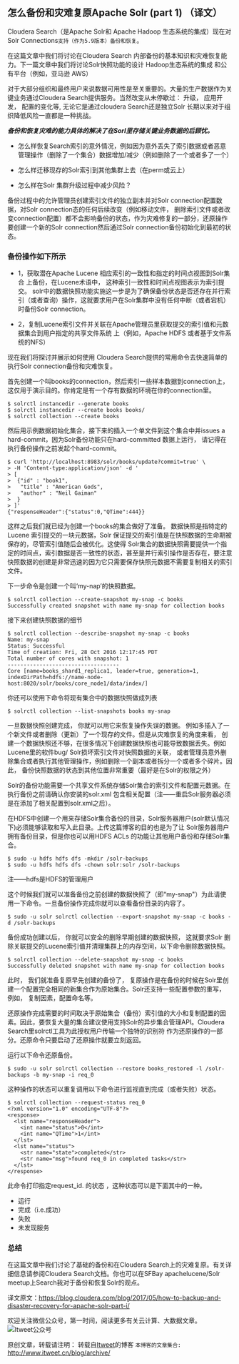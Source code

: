 怎么备份和灾难复原Apache Solr (part 1) （译文）
---

Cloudera Search（是Apache Solr和 Apache Hadoop 生态系统的集成）现在对Solr Connections`支持（作为5.9版本）备份和恢复`。

在这篇文章中我们将讨论在Cloudera Search 内部备份的基本知识和灾难恢复能力。下一篇文章中我们将讨论Solr快照功能的设计 Hadoop生态系统的集成 和公有平台（例如，亚马逊 AWS）

对于大部分组织和最终用户来说数据可用性是至关重要的。大量的生产数据作为关键业务通过Cloudera Search提供服务。当然改变从未停歇过： 升级， 应用开发， 配置的变化等, 无论它是通过cloudera Search还是独立Solr  长期以来对于组织降低风险一直都是一种挑战。

***备份和恢复灾难的能力具体的解决了在Sorl里存储关键业务数据的后顾忧。***

- 怎么样恢复Search索引的意外情况，例如因为意外丢失了索引数据或者恶意管理操作（删除了一个集合）数据增加/减少（例如删除了一个或者多了一个）

- 怎么样迁移现存的Solr索引到其他集群上去（在perm或云上）

- 怎么样在Solr 集群升级过程中减少风险？

备份过程中的允许管理员创建索引文件的独立副本并对Solr connection配置数据，对Solr connection态的任何后续改变（例如移动文件， 删除索引文件或者改变connection配置）都不会影响备份的状态，作为灾难修复的一部分，还原操作要创建一个新的Solr connection然后通过Solr connection备份初始化到最初的状态。

### 备份操作如下所示
- 1，获取潜在Apache Lucene 相应索引的一致性和指定的时间点视图到Solr集合 上备份，在Lucene术语中， 这种索引一致性和时间点视图表示为索引提交。
solr中的数据快照功能实施这一步是为了确保备份状态是否还存在并行索引（或者查询）操作，这就要求用户在Solr集群中没有任何中断（或者宕机）时备份Solr connection。

- 2，复制Lucene索引文件并关联在Apache管理员里获取提交的索引值和元数据集合到用户指定的共享文件系统 上（例如，Apache HDFS 或者基于文件系统的NFS）

现在我们将探讨并展示如何使用 Cloudera Search提供的常用命令去快速简单的执行Solr connection备份和灾难恢复。

首先创建一个叫books的connection，然后索引一些样本数据到connection上， 这仅用于演示目的。你肯定是有一个存有数据的环境在你的connection里。

```
$ solrctl instancedir --generate books
$ solrctl instancedir --create books books/
$ solrctl collection --create books
```

然后用示例数据初始化集合，接下来的插入一个单文件到这个集合中并issues a hard-commit，因为Solr备份功能只在hard-committed 数据上运行， 请记得在执行备份操作之前发起个hard-commit。

```
$ curl 'http://localhost:8983/solr/books/update?commit=true' \
> -H 'Content-type:application/json' -d '
> [
>  {"id" : "book1",
>   "title" : "American Gods",
>   "author" : "Neil Gaiman"
>  }
> ]'
{"responseHeader":{"status":0,"QTime":444}}
```

这样之后我们就已经为创建一个books的集合做好了准备。 数据快照是指特定的 Lucene 索引提交的一块元数据，Solr 保证提交的索引值是在快照数据的生命期被保存的，尽管索引值随后会被优化。这使得 Solr集合的数据快照需要提供一个指定的时间点，索引数据是否一致性的状态，甚至是并行索引操作是否存在，要注意快照数据的创建是非常迅速的因为它只需要保存快照元数据不需要复制相关的索引文件。

下一步命令是创建一个叫‘my-nap’的快照数据。

```
$ solrctl collection --create-snapshot my-snap -c books
Successfully created snapshot with name my-snap for collection books
```

接下来创建快照数据的细节
```
$ solrctl collection --describe-snapshot my-snap -c books
Name: my-snap
Status: Successful
Time of creation: Fri, 28 Oct 2016 12:17:45 PDT
Total number of cores with snapshot: 1
-----------------------------------
Core [name=books_shard1_replica1, leader=true, generation=1, indexDirPath=hdfs://name-node-host:8020/solr/books/core_node1/data/index/]
```

你还可以使用下命令将现有集合中的数据快照做成列表
```
$ solrctl collection --list-snapshots books my-snap
```

一旦数据快照创建完成， 你就可以用它来恢复操作失误的数据。 例如多插入了一个新文件或者删除（更新）了一个现存的文件。但是从灾难恢复的角度来看， 创建一个数据快照还不够，在很多情况下创建数据快照也可能导致数据丢失。例如Lucene里的软件bug/ Solr损坏索引文件对快照数据的关联， 或者管理员意外删除集合或者执行其他管理操作，例如删除一个副本或者拆分一个或者多个碎片。因此， 备份快照数据的状态到其他位置非常重要（最好是在Solr的权限之外）

Solr的备份功能需要一个共享文件系统存储Solr集合的索引文件和配置元数据。在执行备份之前请确认你安装的solr.xml 包含相关配置（注——重启Solr服务器必须是在添加了相关配置到solr.xml之后）。

在HDFS中创建一个用来存储Solr集合备份的目录，Solr服务器用户(solr默认情况下)必须能够读取和写入此目录。上传这篇博客的目的也是为了让 Solr服务器用户拥有备份目录，但是你也可以用HDFS ACLs 的功能让其他用户备份和存储Solr集合。

```
$ sudo -u hdfs hdfs dfs -mkdir /solr-backups
$ sudo -u hdfs hdfs dfs -chown solr:solr /solr-backups
```

注——hdfs是HDFS的管理用户

这个时候我们就可以准备备份之前创建的数据快照了（即“my-snap"）为此请使用一下命令。一旦备份操作完成你就可以查看备份目录的内容了。

```
$ sudo -u solr solrctl collection --export-snapshot my-snap -c books -d /solr-backups
```

备份成功创建以后， 你就可以安全的删除早期创建的数据快照， 这就要求Solr 删除关联提交的Lucene索引值并清理集群上的内存空间，以下命令删除数据快照。

```
$ solrctl collection --delete-snapshot my-snap -c books
Successfully deleted snapshot with name my-snap for collection books
```

此时， 我们就准备复原早先创建的备份了， 复原操作是在备份的时候在Solr里创建一个配置完全相同的新集合作为原始集合。Solr还支持一些配置参数的重写， 例如， 复制因素，配置命名等。

还原操作完成需要的时间取决于原始集合（备份）索引值的大小和复制配置的因素。因此，要恢复大量的集合建议使用支持Solr的异步集合管理API。Cloudera Search里solrctl工具为此授权用户传输一个独特的识别符 作为还原操作的一部分。还原命令只要启动了还原操作就要立刻返回。

运行以下命令还原备份。

```
$ sudo -u solr solrctl collection --restore books_restored -l /solr-backups -b my-snap -i req_0
```

这种操作的状态可以重复调用以下命令进行监视直到完成（或者失败）状态。

```
$ solrctl collection --request-status req_0
<?xml version="1.0" encoding="UTF-8"?>
<response>
  <lst name="responseHeader">
    <int name="status">0</int>
    <int name="QTime">1</int>
  </lst>
  <lst name="status">
    <str name="state">completed</str>
    <str name="msg">found req_0 in completed tasks</str>
  </lst>
</response>
```

此命令打印指定request_id. 的状态 ，这种状态可以是下面其中的一种。

+ 运行
+ 完成（i.e.成功）
+ 失败
+ 未发现服务

### 总结

在这篇文章中我们讨论了基础的备份和在Cloudera Search上的灾难复原。有关详细信息请参阅Cloudera Search文档。你也可以在SFBay apachelucene/Solr meetup上Search我对于备份和恢复Solr的观点。

译文原文：https://blog.cloudera.com/blog/2017/05/how-to-backup-and-disaster-recovery-for-apache-solr-part-i/

欢迎关注微信公众号，第一时间，阅读更多有关云计算、大数据文章。
![Itweet公众号](https://github.com/itweet/labs/raw/master/common/img/weixin_public.png)

原创文章，转载请注明： 转载自[Itweet](http://www.itweet.cn)的博客
`本博客的文章集合:` http://www.itweet.cn/blog/archive/